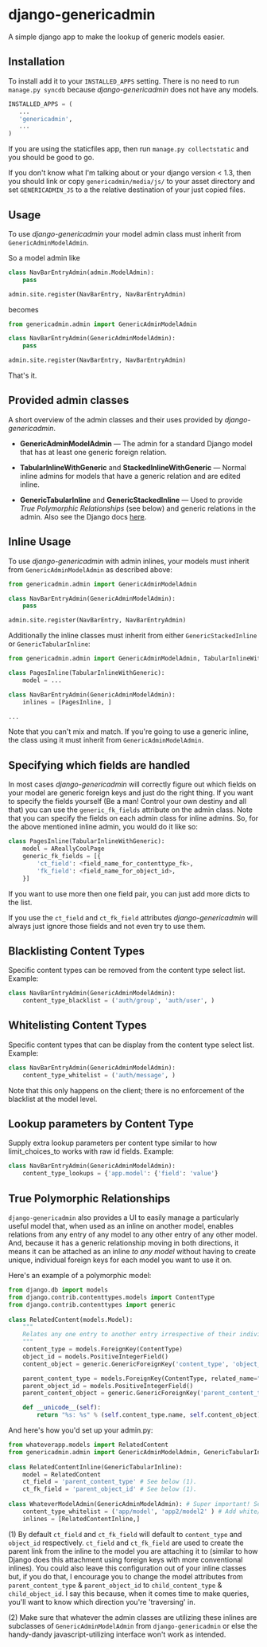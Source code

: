 # django-genericadmin

A simple django app to make the lookup of generic models easier. 

## Installation

To install add it to your `INSTALLED_APPS` setting. There is no need to run `manage.py syncdb` because _django-genericadmin_ does not have any models.

```python
INSTALLED_APPS = (
   ...
   'genericadmin',
   ...
)
```

If you are using the staticfiles app, then run `manage.py collectstatic` and you should be good to go. 

If you don't know what I'm talking about or your django version < 1.3, then you should link or copy `genericadmin/media/js/` to your asset directory and set `GENERICADMIN_JS` to a the relative destination of your just copied files. 

## Usage

To use _django-genericadmin_ your model admin class must inherit from `GenericAdminModelAdmin`. 

So a model admin like

```python
class NavBarEntryAdmin(admin.ModelAdmin):
    pass

admin.site.register(NavBarEntry, NavBarEntryAdmin)
```

becomes

```python
from genericadmin.admin import GenericAdminModelAdmin

class NavBarEntryAdmin(GenericAdminModelAdmin):
    pass

admin.site.register(NavBarEntry, NavBarEntryAdmin)
```

That's it.

## Provided admin classes

A short overview of the admin classes and their uses provided by  _django-genericadmin_.

 * __GenericAdminModelAdmin__ &mdash; The admin for a standard Django model that has at least one generic foreign relation.

 * __TabularInlineWithGeneric__ and __StackedInlineWithGeneric__ &mdash; Normal inline admins for models that have a generic relation and are edited inline.


 * __GenericTabularInline__ and __GenericStackedInline__ &mdash; Used to provide _True Polymorphic Relationships_ (see below) and generic relations in the admin. Also see the Django docs [here](https://docs.djangoproject.com/en/dev/ref/contrib/contenttypes/#generic-relations-in-forms-and-admin).


## Inline Usage

To use _django-genericadmin_ with admin inlines, your models must inherit from `GenericAdminModelAdmin` as described above:

```python
from genericadmin.admin import GenericAdminModelAdmin

class NavBarEntryAdmin(GenericAdminModelAdmin):
   	pass

admin.site.register(NavBarEntry, NavBarEntryAdmin)
```

Additionally the inline classes must inherit from either `GenericStackedInline` or `GenericTabularInline`:

```python
from genericadmin.admin import GenericAdminModelAdmin, TabularInlineWithGeneric

class PagesInline(TabularInlineWithGeneric):
   	model = ...

class NavBarEntryAdmin(GenericAdminModelAdmin):
   	inlines = [PagesInline, ]

...
```

Note that you can't mix and match.  If you're going to use a generic inline, the class using it must inherit from `GenericAdminModelAdmin`.

## Specifying which fields are handled

In most cases _django-genericadmin_ will correctly figure out which fields on your model are generic foreign keys and just do the right thing. If you want to specify the fields yourself (Be a man! Control your own destiny and all that) you can use the `generic_fk_fields` attribute on the admin class. Note that you can specify the fields on each admin class for inline admins. So, for the above mentioned inline admin, you would do it like so:

```python
class PagesInline(TabularInlineWithGeneric):
   	model = AReallyCoolPage
	generic_fk_fields = [{
        'ct_field': <field_name_for_contenttype_fk>,
        'fk_field': <field_name_for_object_id>,
    }]
```

If you want to use more then one field pair, you can just add more dicts to the list.

If you use the `ct_field` and `ct_fk_field` attributes _django-genericadmin_ will always just ignore those fields and not even try to use them.

## Blacklisting Content Types

Specific content types can be removed from the content type select list. Example:

```python
class NavBarEntryAdmin(GenericAdminModelAdmin):
   	content_type_blacklist = ('auth/group', 'auth/user', )
```

## Whitelisting Content Types

Specific content types that can be display from the content type select list. Example:

```python
class NavBarEntryAdmin(GenericAdminModelAdmin):
   	content_type_whitelist = ('auth/message', )
```

Note that this only happens on the client; there is no enforcement of the blacklist at the model level.

## Lookup parameters by Content Type

Supply extra lookup parameters per content type similar to how limit_choices_to works with raw id fields. Example:

```python
class NavBarEntryAdmin(GenericAdminModelAdmin):
    content_type_lookups = {'app.model': {'field': 'value'}
```

## True Polymorphic Relationships

`django-genericadmin` also provides a UI to easily manage a particularly useful model that, when used as an inline on another model, enables relations from any entry of any model to any other entry of any other model. And, because it has a generic relationship moving in both directions, it means it can be attached as an inline _to any model_ without having to create unique, individual foreign keys for each model you want to use it on.

Here's an example of a polymorphic model:

```python
from django.db import models
from django.contrib.contenttypes.models import ContentType
from django.contrib.contenttypes import generic
    
class RelatedContent(models.Model):
    """
    Relates any one entry to another entry irrespective of their individual models.
    """
    content_type = models.ForeignKey(ContentType)
    object_id = models.PositiveIntegerField()
    content_object = generic.GenericForeignKey('content_type', 'object_id')

    parent_content_type = models.ForeignKey(ContentType, related_name="parent_test_link")
    parent_object_id = models.PositiveIntegerField()
    parent_content_object = generic.GenericForeignKey('parent_content_type', 'parent_object_id')

    def __unicode__(self):
        return "%s: %s" % (self.content_type.name, self.content_object)
```

And here's how you'd set up your admin.py:

```python
from whateverapp.models import RelatedContent
from genericadmin.admin import GenericAdminModelAdmin, GenericTabularInline
    
class RelatedContentInline(GenericTabularInline):
    model = RelatedContent
    ct_field = 'parent_content_type' # See below (1).
    ct_fk_field = 'parent_object_id' # See below (1).
        
class WhateverModelAdmin(GenericAdminModelAdmin): # Super important! See below (2).
    content_type_whitelist = ('app/model', 'app2/model2' ) # Add white/black lists on this class
    inlines = [RelatedContentInline,]
```
        
(1) By default `ct_field` and `ct_fk_field` will default to `content_type` and `object_id` respectively. `ct_field` and `ct_fk_field` are used to create the parent link from the inline to the model you are attaching it to (similar to how Django does this attachment using foreign keys with more conventional inlines). You could also leave this configuration out of your inline classes but, if you do that, I encourage you to change the model attributes from `parent_content_type` & `parent_object_id` to `child_content_type` & `child_object_id`. I say this because, when it comes time to make queries, you'll want to know which direction you're 'traversing' in.

(2) Make sure that whatever the admin classes are utilizing these inlines are subclasses of `GenericAdminModelAdmin` from `django-genericadmin` or else the handy-dandy javascript-utilizing interface won't work as intended.